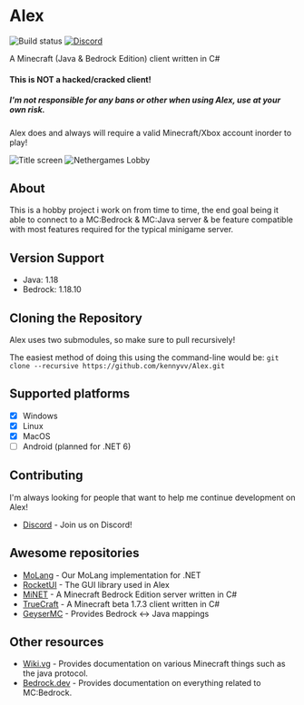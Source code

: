 # Alex
![Build status](https://github.com/ConcreteMC/Alex/workflows/.NET%20Core/badge.svg)
[![Discord](https://img.shields.io/discord/433462740451852292.svg?color=7289da&label=Discord&logo=discord&style=flat-square)](https://discord.gg/txaahdU) 

A Minecraft (Java & Bedrock Edition) client written in C# 


#### This is NOT a hacked/cracked client!
##### I'm not responsible for any bans or other when using Alex, use at your own risk.
Alex does and always will require a valid Minecraft/Xbox account inorder to play!

![Title screen](https://raw.githubusercontent.com/kennyvv/Alex/master/screenshots/alex-home.png)
![Nethergames Lobby](https://raw.githubusercontent.com/kennyvv/Alex/master/screenshots/alex-ng-new.png)

About
-----

This is a hobby project i work on from time to time, the end goal being it able to connect to a MC:Bedrock & MC:Java server & be feature compatible with most features required for the typical minigame server.

Version Support
-----------
- Java: 1.18
- Bedrock: 1.18.10

Cloning the Repository
----------------------

Alex uses two submodules, so make sure to pull recursively!

The easiest method of doing this using the command-line would be: ```git clone --recursive https://github.com/kennyvv/Alex.git```

Supported platforms
----------------------

- [X] Windows
- [X] Linux
- [X] MacOS
- [ ] Android (planned for .NET 6)

Contributing
------------

I'm always looking for people that want to help me continue development on Alex!

* [Discord](https://discord.gg/txaahdU) - Join us on Discord!

Awesome repositories
---------------------
* [MoLang](https://github.com/ConcreteMC/MolangSharp) - Our MoLang implementation for .NET
* [RocketUI](https://github.com/TruDan/RocketUI) - The GUI library used in Alex
* [MiNET](https://github.com/NiclasOlofsson/MiNET) - A Minecraft Bedrock Edition server written in C#
* [TrueCraft](https://github.com/SirCmpwn/TrueCraft) - A Minecraft beta 1.7.3 client written in C#
* [GeyserMC](https://github.com/GeyserMC/mappings) - Provides Bedrock <-> Java mappings

Other resources
---------------

* [Wiki.vg](https://wiki.vg/Main_Page) - Provides documentation on various Minecraft things such as the java protocol.
* [Bedrock.dev](https://bedrock.dev/) - Provides documentation on everything related to MC:Bedrock.
